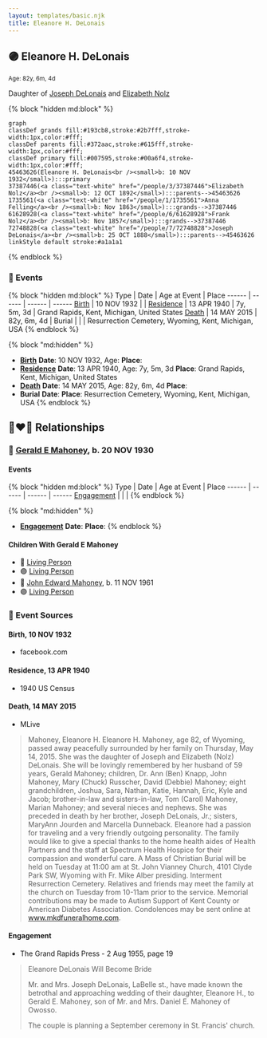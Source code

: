```yaml
---
layout: templates/basic.njk
title: Eleanore H. DeLonais
---
```

## 🟣 Eleanore H. DeLonais
<small>Age: 82y, 6m, 4d</small>

Daughter of [Joseph DeLonais](/people/7/72748828) and [Elizabeth Nolz](/people/3/37387446)

{% block "hidden md:block" %}
```mermaid
graph
classDef grands fill:#193cb8,stroke:#2b7fff,stroke-width:1px,color:#fff;
classDef parents fill:#372aac,stroke:#615fff,stroke-width:1px,color:#fff;
classDef primary fill:#007595,stroke:#00a6f4,stroke-width:1px,color:#fff;
45463626(Eleanore H. DeLonais<br /><small>b: 10 NOV 1932</small>):::primary
37387446(<a class="text-white" href="/people/3/37387446">Elizabeth Nolz</a><br /><small>b: 12 OCT 1892</small>):::parents-->45463626
1735561(<a class="text-white" href="/people/1/1735561">Anna Felling</a><br /><small>b: Nov 1863</small>):::grands-->37387446
61628928(<a class="text-white" href="/people/6/61628928">Frank Nolz</a><br /><small>b: Nov 1857</small>):::grands-->37387446
72748828(<a class="text-white" href="/people/7/72748828">Joseph DeLonais</a><br /><small>b: 25 OCT 1888</small>):::parents-->45463626
linkStyle default stroke:#a1a1a1
```
{% endblock %}

### 📆 Events

{% block "hidden md:block" %}
Type | Date | Age at Event | Place
------ | ------ | ------ | ------
[Birth](#event-event-3) | 10 NOV 1932 |  |
[Residence](#event-event-0) | 13 APR 1940 | 7y, 5m, 3d | Grand Rapids, Kent, Michigan, United States
[Death](#event-event-5) | 14 MAY 2015 | 82y, 6m, 4d |
Burial |  |  | Resurrection Cemetery, Wyoming, Kent, Michigan, USA
{% endblock %}

{% block "md:hidden" %}
- **[Birth](#event-event-3)**
**Date**: 10 NOV 1932, Age:
**Place**:
- **[Residence](#event-event-0)**
**Date**: 13 APR 1940, Age: 7y, 5m, 3d
**Place**: Grand Rapids, Kent, Michigan, United States
- **[Death](#event-event-5)**
**Date**: 14 MAY 2015, Age: 82y, 6m, 4d
**Place**:
- **Burial**
**Date**:
**Place**: Resurrection Cemetery, Wyoming, Kent, Michigan, USA
{% endblock %}

## 👩‍❤️‍👨 Relationships

### 🔵 [Gerald E Mahoney](/people/1/10062624), b. 20 NOV 1930

#### Events

{% block "hidden md:block" %}
Type | Date | Age at Event | Place
------ | ------ | ------ | ------
[Engagement](#event-family-0-event-0) |  |  |
{% endblock %}

{% block "md:hidden" %}
- **[Engagement](#event-family-0-event-0)**
**Date**:
**Place**:
{% endblock %}

#### Children With Gerald E Mahoney
* 🔵 [Living Person](/people/5/57716919)
* 🟣 [Living Person](/people/8/82431921)
* 🔵 [John Edward Mahoney](/people/2/20318131), b. 11 NOV 1961
* 🟣 [Living Person](/people/6/6203854)
### 📰 Event Sources

#### <a id="event-event-3"></a> Birth, 10 NOV 1932
* facebook.com

#### <a id="event-event-0"></a> Residence, 13 APR 1940
* 1940 US Census

#### <a id="event-event-5"></a> Death, 14 MAY 2015
* MLive
>   
  > Mahoney, Eleanore H. Eleanore H. Mahoney, age 82, of Wyoming, passed away peacefully surrounded by her family on Thursday, May 14, 2015. She was the daughter of Joseph and Elizabeth (Nolz) DeLonais. She will be lovingly remembered by her husband of 59 years, Gerald Mahoney; children, Dr. Ann (Ben) Knapp, John Mahoney, Mary (Chuck) Russcher, David (Debbie) Mahoney; eight grandchildren, Joshua, Sara, Nathan, Katie, Hannah, Eric, Kyle and Jacob; brother-in-law and sisters-in-law, Tom (Carol) Mahoney, Marian Mahoney; and several nieces and nephews. She was preceded in death by her brother, Joseph DeLonais, Jr.; sisters, MaryAnn Jourden and Marcella Dunneback. Eleanore had a passion for traveling and a very friendly outgoing personality. The family would like to give a special thanks to the home health aides of Health Partners and the staff at Spectrum Health Hospice for their compassion and wonderful care. A Mass of Christian Burial will be held on Tuesday at 11:00 am at St. John Vianney Church, 4101 Clyde Park SW, Wyoming with Fr. Mike Alber presiding. Interment Resurrection Cemetery. Relatives and friends may meet the family at the church on Tuesday from 10-11am prior to the service. Memorial contributions may be made to Autism Support of Kent County or American Diabetes Association. Condolences may be sent online at www.mkdfuneralhome.com.

#### <a id="event-family-0-event-0"></a> Engagement
* The Grand Rapids Press  - 2 Aug 1955, page 19
>   
  > Eleanore DeLonais Will Become Bride  
  >   
  > Mr. and Mrs. Joseph DeLonais, LaBelle st., have made known the betrothal and approaching wedding of their daughter, Eleanore H., to Gerald E. Mahoney, son of Mr. and Mrs. Daniel E. Mahoney of Owosso.  
  >   
  > The couple is planning a September ceremony in St. Francis' church.